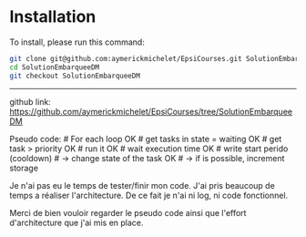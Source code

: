 # Installation

To install, please run this command:

```bash
git clone git@github.com:aymerickmichelet/EpsiCourses.git SolutionEmbarqueeDM
cd SolutionEmbarqueeDM
git checkout SolutionEmbarqueeDM
```

---

github link: https://github.com/aymerickmichelet/EpsiCourses/tree/SolutionEmbarqueeDM

Pseudo code:
	# For each loop OK
    # get tasks in state = waiting OK
    # get task > priority OK
    # run it OK
    # wait execution time OK
    # write start perido (cooldown)
    #	-> change state of the task OK
    # 	-> if is possible, increment storage


Je n'ai pas eu le temps de tester/finir mon code.
J'ai pris beaucoup de temps a réaliser l'architecture. De ce fait je n'ai ni log, ni code fonctionnel.

Merci de bien vouloir regarder le pseudo code ainsi que l'effort d'architecture que j'ai mis en place.
